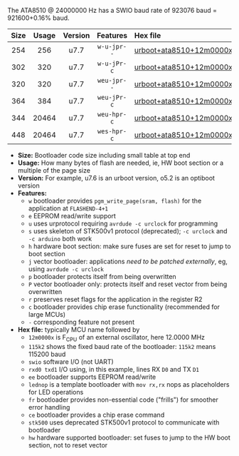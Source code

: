 The ATA8510 @ 24000000 Hz has a SWIO baud rate of 923076 baud = 921600+0.16% baud.

|Size|Usage|Version|Features|Hex file|
|:-:|:-:|:-:|:-:|:--|
|254|256|u7.7|`w-u-jpr--`|[urboot+ata8510+12m0000x++460k8_swio_rxb0_txb1_lednop.hex](https://raw.githubusercontent.com/stefanrueger/urboot.hex/main/mcus/ata8510/external_oscillator/fcpu+12m0000_Hz/br++460k8_bps/urboot+ata8510+12m0000x++460k8_swio_rxb0_txb1_lednop.hex)|
|302|320|u7.7|`w-u-jPr-c`|[urboot+ata8510+12m0000x++460k8_swio_rxb0_txb1_lednop_fr_ce.hex](https://raw.githubusercontent.com/stefanrueger/urboot.hex/main/mcus/ata8510/external_oscillator/fcpu+12m0000_Hz/br++460k8_bps/urboot+ata8510+12m0000x++460k8_swio_rxb0_txb1_lednop_fr_ce.hex)|
|320|320|u7.7|`weu-jpr--`|[urboot+ata8510+12m0000x++460k8_swio_rxb0_txb1_ee_lednop.hex](https://raw.githubusercontent.com/stefanrueger/urboot.hex/main/mcus/ata8510/external_oscillator/fcpu+12m0000_Hz/br++460k8_bps/urboot+ata8510+12m0000x++460k8_swio_rxb0_txb1_ee_lednop.hex)|
|364|384|u7.7|`weu-jPr-c`|[urboot+ata8510+12m0000x++460k8_swio_rxb0_txb1_ee_lednop_fr_ce.hex](https://raw.githubusercontent.com/stefanrueger/urboot.hex/main/mcus/ata8510/external_oscillator/fcpu+12m0000_Hz/br++460k8_bps/urboot+ata8510+12m0000x++460k8_swio_rxb0_txb1_ee_lednop_fr_ce.hex)|
|344|20464|u7.7|`weu-hpr-c`|[urboot+ata8510+12m0000x++460k8_swio_rxb0_txb1_ee_lednop_fr_ce_hw.hex](https://raw.githubusercontent.com/stefanrueger/urboot.hex/main/mcus/ata8510/external_oscillator/fcpu+12m0000_Hz/br++460k8_bps/urboot+ata8510+12m0000x++460k8_swio_rxb0_txb1_ee_lednop_fr_ce_hw.hex)|
|448|20464|u7.7|`wes-hpr-c`|[urboot+ata8510+12m0000x++460k8_swio_rxb0_txb1_ee_lednop_fr_ce_stk500_hw.hex](https://raw.githubusercontent.com/stefanrueger/urboot.hex/main/mcus/ata8510/external_oscillator/fcpu+12m0000_Hz/br++460k8_bps/urboot+ata8510+12m0000x++460k8_swio_rxb0_txb1_ee_lednop_fr_ce_stk500_hw.hex)|

- **Size:** Bootloader code size including small table at top end
- **Usage:** How many bytes of flash are needed, ie, HW boot section or a multiple of the page size
- **Version:** For example, u7.6 is an urboot version, o5.2 is an optiboot version
- **Features:**
  + `w` bootloader provides `pgm_write_page(sram, flash)` for the application at `FLASHEND-4+1`
  + `e` EEPROM read/write support
  + `u` uses urprotocol requiring `avrdude -c urclock` for programming
  + `s` uses skeleton of STK500v1 protocol (deprecated); `-c urclock` and `-c arduino` both work
  + `h` hardware boot section: make sure fuses are set for reset to jump to boot section
  + `j` vector bootloader: applications *need to be patched externally*, eg, using `avrdude -c urclock`
  + `p` bootloader protects itself from being overwritten
  + `P` vector bootloader only: protects itself and reset vector from being overwritten
  + `r` preserves reset flags for the application in the register R2
  + `c` bootloader provides chip erase functionality (recommended for large MCUs)
  + `-` corresponding feature not present
- **Hex file:** typically MCU name followed by
  + `12m0000x` is F<sub>CPU</sub> of an external oscillator, here 12.0000 MHz
  + `115k2` shows the fixed baud rate of the bootloader: `115k2` means 115200 baud
  + `swio` software I/O (not UART)
  + `rxd0 txd1` I/O using, in this example, lines RX `D0` and TX `D1`
  + `ee` bootloader supports EEPROM read/write
  + `lednop` is a template bootloader with `mov rx,rx` nops as placeholders for LED operations
  + `fr` bootloader provides non-essential code ("frills") for smoother error handling
  + `ce` bootloader provides a chip erase command
  + `stk500` uses deprecated STK500v1 protocol to communicate with bootloader
  + `hw` hardware supported bootloader: set fuses to jump to the HW boot section, not to reset vector
